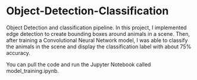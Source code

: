 # Object-Detection-Classification
Object Detection and classification pipeline. In this project, I implemented edge detection to create bounding boxes around animals in a scene. Then, after training a Convolutional Neural Network model, I was able to classify the animals in the scene and display the classification label with about 75% accuracy.

You can pull the code and run the Jupyter Notebook called model_training.ipynb. 
